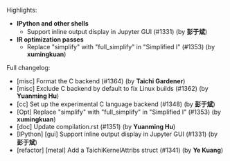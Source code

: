 Highlights:
   - **IPython and other shells**
      - Support inline output display in Jupyter GUI (#1331) (by **彭于斌**)
   - **IR optimization passes**
      - Replace "simplify" with "full_simplify" in "Simplified I" (#1353) (by **xumingkuan**)

Full changelog:
   - [misc] Format the C backend (#1364) (by **Taichi Gardener**)
   - [misc] Exclude C backend by default to fix Linux builds (#1362) (by **Yuanming Hu**)
   - [cc] Set up the experimental C language backend (#1348) (by **彭于斌**)
   - [Opt] Replace "simplify" with "full_simplify" in "Simplified I" (#1353) (by **xumingkuan**)
   - [doc] Update compilation.rst (#1351) (by **Yuanming Hu**)
   - [IPython] [gui] Support inline output display in Jupyter GUI (#1331) (by **彭于斌**)
   - [refactor] [metal] Add a TaichiKernelAttribs struct (#1341) (by **Ye Kuang**)

